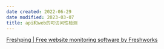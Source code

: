 ```yaml
---
date created: 2022-06-29
date modified: 2023-03-07
title: api和web的可访问性检测
---
```


[Freshping | Free website monitoring software by Freshworks](https://www.freshworks.com/website-monitoring/)
